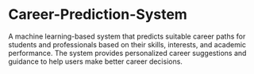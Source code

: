 # Career-Prediction-System
A machine learning-based system that predicts suitable career paths for students and professionals based on their skills, interests, and academic performance. The system provides personalized career suggestions and guidance to help users make better career decisions.
